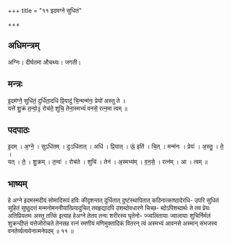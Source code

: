 +++
title = "११ इदमग्ने सुधितं"

+++
## अधिमन्त्रम्
अग्निः। दीर्घतमा औचथ्यः। जगती।

## मन्त्रः
इ॒दम॑ग्ने॒ सुधि॑तं॒ दुर्धि॑ता॒दधि॑ प्रि॒यादु॑ चि॒न्मन्म॑नः॒ प्रेयो॑ अस्तु ते ।  
यत्ते॑ शु॒क्रं त॒न्वो॒३॒॑ रोच॑ते॒ शुचि॒ तेना॒स्मभ्यं॑ वनसे॒ रत्न॒मा त्वम् ॥

## पदपाठः
इ॒दम् । अ॒ग्ने॒ । सुऽधि॑तम् । दुःऽधि॑तात् । अधि॑ । प्रि॒यात् । ऊं॒ इति॑ । चि॒त् । मन्म॑नः । प्रेयः॑ । अ॒स्तु॒ । ते॒ ।  
यत् । ते॒ । शु॒क्रम् । त॒न्वः॑ । रोच॑ते । शुचि॑ । तेन॑ । अ॒स्मभ्य॑म् । व॒न॒से॒ । रत्न॑म् । आ । त्वम् ॥

## भाष्यम्
हे अग्ने इदमस्मदीयं सोमादिरूपं हविः कीदृशन्तत् दुर्धितात् दुष्टंस्थापितात् कठिनात्काष्ठादेरधि- उपरि सुधितं सुहितं सुष्ठुदत्तं मन्मनोमननीयात्प्रियादुचित् तवहृद्यादपि उशब्दोवधारणे चिच्छ- ब्दोऽपिशब्दार्थः ते तव प्रेयः अतिप्रियतमः अस्तु तत्किं इत्याह हेअग्ने तेतव तन्वः शरीरस्य घृतेनो- ज्ज्वलितायाः ज्वालायाः शुचिर्निर्मलं शुक्रन्दीप्तं यत्तेजोरोचते तेनसह रत्नं रमणीयं मणिमुक्तादिकं वितरन् त्वं अस्मभ्यं आवनसे अस्मान् संभजस्व वनतेर्व्यत्ययेनात्मनेपदम् ॥ ११ ॥